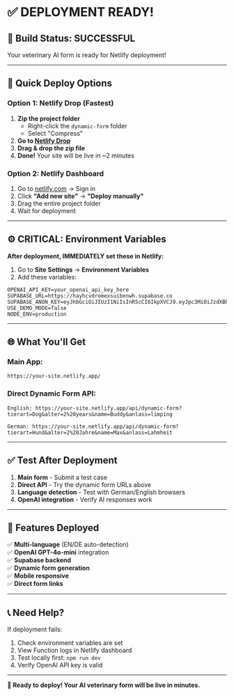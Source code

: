 # ✅ **DEPLOYMENT READY!**

## 🎉 **Build Status: SUCCESSFUL**

Your veterinary AI form is ready for Netlify deployment!

---

## 🚀 **Quick Deploy Options**

### **Option 1: Netlify Drop (Fastest)**
1. **Zip the project folder**
   - Right-click the `dynamic-form` folder
   - Select "Compress"
2. **Go to [Netlify Drop](https://app.netlify.com/drop)**
3. **Drag & drop the zip file**
4. **Done!** Your site will be live in ~2 minutes

### **Option 2: Netlify Dashboard**
1. Go to [netlify.com](https://netlify.com) → Sign in
2. Click **"Add new site"** → **"Deploy manually"**
3. Drag the entire project folder
4. Wait for deployment

---

## ⚙️ **CRITICAL: Environment Variables**

**After deployment, IMMEDIATELY set these in Netlify:**

1. Go to **Site Settings** → **Environment Variables**
2. Add these variables:

```
OPENAI_API_KEY=your_openai_api_key_here
SUPABASE_URL=https://hayhcvdromexsuibenwh.supabase.co
SUPABASE_ANON_KEY=eyJhbGciOiJIUzI1NiIsInR5cCI6IkpXVCJ9.eyJpc3MiOiJzdXBhYmFzZSIsInJlZiI6ImhheWhjdmRyb21leHN1aWJlbndoIiwicm9sZSI6ImFub24iLCJpYXQiOjE3NDIyNDU0MDYsImV4cCI6MjA1NzgyMTQwNn0.fH4P1K_NcMPzDz7BSHq8B2sCImN8FAbAycK3VKJtkJk
USE_DEMO_MODE=false
NODE_ENV=production
```

---

## 🌐 **What You'll Get**

### **Main App:**
`https://your-site.netlify.app/`

### **Direct Dynamic Form API:**
```
English: https://your-site.netlify.app/api/dynamic-form?tierart=Dog&alter=2%20years&name=Buddy&anlass=limping

German: https://your-site.netlify.app/api/dynamic-form?tierart=Hund&alter=2%20Jahre&name=Max&anlass=Lahmheit
```

---

## ✅ **Test After Deployment**

1. **Main form** - Submit a test case
2. **Direct API** - Try the dynamic form URLs above
3. **Language detection** - Test with German/English browsers
4. **OpenAI integration** - Verify AI responses work

---

## 🎯 **Features Deployed**

✅ **Multi-language** (EN/DE auto-detection)  
✅ **OpenAI GPT-4o-mini** integration  
✅ **Supabase backend**  
✅ **Dynamic form generation**  
✅ **Mobile responsive**  
✅ **Direct form links**  

---

## 📞 **Need Help?**

If deployment fails:
1. Check environment variables are set
2. View Function logs in Netlify dashboard
3. Test locally first: `npm run dev`
4. Verify OpenAI API key is valid

---

**🚀 Ready to deploy! Your AI veterinary form will be live in minutes.** 